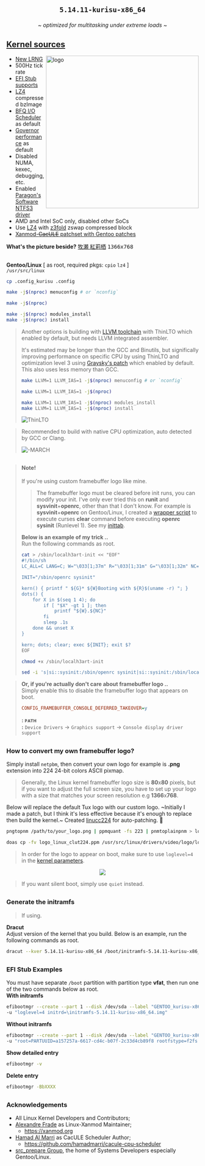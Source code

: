## <p align="center">`5.14.11-kurisu-x86_64`</p>

<p align="center"><i>~ optimized for multitasking under extreme loads ~</i></p>

## [Kernel sources](./kernel.sources) <img alt="" align="right" src="https://badges.pufler.dev/visits/owl4ce/kurisu-x86_64?style=flat-square&label=&color=000000&logo=GitHub&logoColor=white&labelColor=373e4d"/>
<a href="#kernel-sources"><img alt="logo" align="right" width="400px" src="https://i.imgur.com/YSZAzT8.png"/></a>

- [New LRNG](https://github.com/smuellerDD/lrng)
- 500Hz tick rate
- [EFI Stub supports](https://www.kernel.org/doc/Documentation/efi-stub.txt)
- [LZ4](https://github.com/lz4/lz4) compressed bzImage
- [BFQ I/O Scheduler](https://www.kernel.org/doc/html/latest/block/bfq-iosched.html) as default
- [Governor performance](https://www.kernel.org/doc/Documentation/cpu-freq/governors.txt) as default
- Disabled NUMA, kexec, debugging, etc.
- Enabled [Paragon's Software NTFS3 driver](https://github.com/xanmod/linux-patches/tree/master/linux-5.14.y-xanmod/ntfs3)
- AMD and Intel SoC only, disabled other SoCs
- Use [LZ4](https://github.com/lz4/lz4) with [z3fold](https://www.kernel.org/doc/html/latest/vm/z3fold.html) zswap compressed block
- [Xanmod-~~CacULE~~ patchset with Gentoo patches](https://gitlab.com/src_prepare/src_prepare-overlay/-/tree/master/sys-kernel/xanmod-sources)

**What's the picture beside?** [牧瀬 紅莉栖](./kernel.sources/drivers/video/logo/logo_linux_clut224.ppm) <kbd>1366x768</kbd>

##  
**Gentoo/Linux** [ as root, required pkgs: `cpio` `lz4` ]  
`/usr/src/linux`
```sh
cp .config_kurisu .config

make -j$(nproc) menuconfig # or `nconfig`

make -j$(nproc)

make -j$(nproc) modules_install
make -j$(nproc) install
```
> Another options is building with [LLVM toolchain](https://www.kernel.org/doc/html/latest/kbuild/llvm.html) with ThinLTO which enabled by default, but needs LLVM integrated assembler.  
> 
> It's estimated may be longer than the GCC and Binutils, but significally improving performance on specific CPU by using ThinLTO and optimization level 3 using [Graysky's patch](https://github.com/graysky2/kernel_compiler_patch) which enabled by default. This also uses less memory than GCC.
> ```sh
> make LLVM=1 LLVM_IAS=1 -j$(nproc) menuconfig # or `nconfig`
> 
> make LLVM=1 LLVM_IAS=1 -j$(nproc)
> 
> make LLVM=1 LLVM_IAS=1 -j$(nproc) modules_install
> make LLVM=1 LLVM_IAS=1 -j$(nproc) install
> ```
>   
> ![ThinLTO](https://raw.githubusercontent.com/owl4ce/kurisu-x86_64/kurisu-x86_64/.github/screenshots/2021-06-29-062643_1301x748_scrot.png)

> Recommended to build with native CPU optimization, auto detected by GCC or Clang.   
>   
> ![-MARCH](https://raw.githubusercontent.com/owl4ce/kurisu-x86_64/kurisu-x86_64/.github/screenshots/2021-06-29-061857_1301x748_scrot.png)

##  

> #### Note!
> If you're using custom framebuffer logo like mine.  
> > The framebuffer logo must be cleared before init runs, you can modify your init. I've only ever tried this on **runit** and **sysvinit**+**openrc**, other than that I don't know.
> For example is **sysvinit**+**openrc** on Gentoo/Linux, I created a [wrapper script](https://github.com/owl4ce/hmg/blob/main/sbin/localh3art-init) to execute curses **clear** command before executing **openrc sysinit** (Runlevel 1). See my [inittab](https://github.com/owl4ce/hmg/blob/main/etc/inittab#L19-L20).  
> 
> **Below is an example of my trick ..**  
> Run the following commands as root.
> ```sh
> cat > /sbin/localh3art-init << "EOF"
> #!/bin/sh
> LC_ALL=C LANG=C; W="\033[1;37m" R="\033[1;31m" G="\033[1;32m" NC="\033[0m"
> 
> INIT="/sbin/openrc sysinit"
> 
> kern() { printf " ${G}* ${W}Booting with ${R}$(uname -r) "; }
> dots() {
>     for X in $(seq 1 4); do
>         if [ "$X" -gt 1 ]; then
>             printf "${W}.${NC}"
>         fi
>         sleep .1s
>     done && unset X
> }
> 
> kern; dots; clear; exec ${INIT}; exit $?
> EOF
> ```
> ```sh
> chmod +x /sbin/localh3art-init
> ```
> ```sh
> sed -i 's|si::sysinit:/sbin/openrc sysinit|si::sysinit:/sbin/localh3art-init|' /etc/inittab

> **Or, if you're actually don't care about framebuffer logo ..**  
> Simply enable this to disable the framebuffer logo that appears on boot.
> ```cfg  
> CONFIG_FRAMEBUFFER_CONSOLE_DEFERRED_TAKEOVER=y
> ```
> **: ᴘᴀᴛʜ**  
> **:** `Device Drivers` -> `Graphics support` -> `Console display driver support`

##  
### How to convert my own framebuffer logo?
Simply install `netpbm`, then convert your own logo for example is **.png** extension into 224 24-bit colors ASCII pixmap.

> Generally, the Linux kernel framebuffer logo size is **80**x**80** pixels, but if you want to adjust the full screen size, you have to set up your logo with a size that matches your screen resolution e.g **1366**x**768**.

Below will replace the default Tux logo with our custom logo. ~Initially I made a patch, but I think it's less effective because it's enough to replace then build the kernel.~ Created [linucc224](https://github.com/owl4ce/linucc224) for auto-patching. :tada:
```sh
pngtopnm /path/to/your_logo.png | ppmquant -fs 223 | pnmtoplainpnm > logo_linux_clut224.ppm

doas cp -fv logo_linux_clut224.ppm /usr/src/linux/drivers/video/logo/logo_linux_clut224.ppm
```

> In order for the logo to appear on boot, make sure to use `loglevel=4` in the [kernel parameters](https://wiki.archlinux.org/index.php/Kernel_parameters).

<p align="center"><img src="https://i.imgur.com/R82KVaB.gif"/></p>

> If you want silent boot, simply use `quiet` instead.

##  
### Generate the initramfs
> If using.

**Dracut**  
Adjust version of the kernel that you build. Below is an example, run the following commands as root.
```sh
dracut --kver 5.14.11-kurisu-x86_64 /boot/initramfs-5.14.11-kurisu-x86_64.img --force
```

##  
### EFI Stub Examples
You must have separate `/boot` partition with partition type **vfat**, then run one of the two commands below as root.  
**With initramfs**
```sh
efibootmgr --create --part 1 --disk /dev/sda --label "GENTOO_kurisu-x86_64" --loader "\vmlinuz-5.14.11-kurisu-x86_64" \
-u "loglevel=4 initrd=\initramfs-5.14.11-kurisu-x86_64.img"
```
**Without initramfs**
```sh
efibootmgr --create --part 1 --disk /dev/sda --label "GENTOO_kurisu-x86_64" --loader "\vmlinuz-5.14.11-kurisu-x86_64" \
-u "root=PARTUUID=a157257a-6617-cd4c-b07f-2c33d4cb89f8 rootfstype=f2fs rootflags=gc_merge,compress_algorithm=lz4,compress_extension=*,compress_chksum,compress_cache,atgc rw,noatime loglevel=4"
```
**Show detailed entry**
```sh
efibootmgr -v
```
**Delete entry**
```sh
efibootmgr -BbXXXX
```

##  
### Acknowledgements
* All Linux Kernel Developers and Contributors;
* [Alexandre Frade](https://github.com/xanmod) as Linux-Xanmod Maintainer;
  * https://xanmod.org
* [Hamad Al Marri](https://github.com/hamadmarri) as CacULE Scheduler Author;
  * https://github.com/hamadmarri/cacule-cpu-scheduler
* [src_prepare Group](https://src_prepare.gitlab.io), the home of Systems Developers especially Gentoo/Linux.
